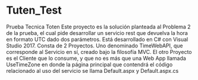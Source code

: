 # Tuten_Test
 Prueba Tecnica Toten
Este proyecto es la solución planteada al Problema 2 de la prueba, el cual pide desarrollar un servicio rest que devuelva la hora en formato UTC dado dos parámetros. Está desarrollado en C# con Visual Studio 2017. Consta de 2 Proyectos. Uno denominado TimeWebAPI, que corresponde al Servicio en sí, creado bajo la filosofía MVC. El otro Proyecto es el Cliente que lo consume, y que no es más que una Web App llamada UseTimeZone en donde la página principal que contendrá el código relacionado al uso del servicio se llama Default.aspx y Default.aspx.cs
